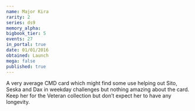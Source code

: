 ```yaml
---
name: Major Kira
rarity: 2
series: ds9
memory_alpha:
bigbook_tier: 5
events: 27
in_portal: true
date: 01/01/2016
obtained: Launch
mega: false
published: true
---
```


A very average CMD card which might find some use helping out Sito, Seska and Dax in weekday challenges but nothing amazing about the card. Keep her for the Veteran collection but don’t expect her to have any longevity.
